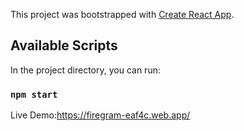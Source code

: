 This project was bootstrapped with [Create React App](https://github.com/facebook/create-react-app).

## Available Scripts

In the project directory, you can run:

### `npm start`

Live Demo:https://firegram-eaf4c.web.app/
